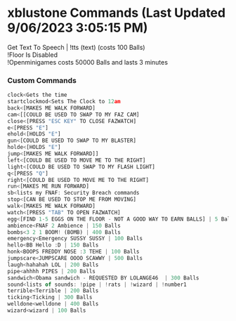 # xblustone Commands (Last Updated 9/06/2023 3:05:15 PM)
Get Text To Speech | !tts (text) (costs 100 Balls) <br>
!Floor Is Disabled <br>
!Openminigames costs 50000 Balls and lasts 3 minutes <br>
### Custom Commands <br>
```js
clock<Gets the time
startclockmod<Sets The Clock to 12am
back<[MAKES ME WALK FORWARD]
cam<[[COULD BE USED TO SWAP TO MY FAZ CAM]
close<[PRESS "ESC KEY" TO CLOSE FAZWATCH]
e<[PRESS "E"]
ehold<[HOLDS "E"]
gun<[COULD BE USED TO SWAP TO MY BLASTER]
holde<[HOLDS "E"]
jump<[MAKES ME WALK FORWARD]]
left<[COULD BE USED TO MOVE ME TO THE RIGHT]
light<[COULD BE USED TO SWAP TO MY FLASH LIGHT]
q<[PRESS "Q"]
right<[COULD BE USED TO MOVE ME TO THE RIGHT]
run<[MAKES ME RUN FORWARD]
sb<lists my FNAF: Security Breach commands
stop<[CAN BE USED TO STOP ME FROM MOVING]
walk<[MAKES ME WALK FORWARD]
watch<[PRESS "TAB" TO OPEN FAZWATCH]
egg<[FIND 1-5 EGGS ON THE FLOOR - NOT A GOOD WAY TO EARN BALLS] | 5 Balls
ambience<FNAF 2 Ambience | 150 Balls
bombs<3 2 1 BOOM! (BOMB) | 400 Balls
emergency<Emergency SUSSY SUSSY | 100 Balls
hello<BB Hello :D | 150 Balls
honk<BOOPS FREDDY NOSE :3 TEHE | 100 Balls
jumpscare<JUMPSCARE OOOO SCAWWY | 500 Balls
laugh<hahahah LOL | 200 Balls
pipe<ahhhh PIPES | 200 Balls
sandwich<Obama sandwich - REQUESTED BY LOLANGE46  | 300 Balls
sound<lists of sounds: !pipe | !rats | !wizard | !number1
terrible<Terrible | 200 Balls
ticking<Ticking | 300 Balls
welldone<welldone | 400 Balls
wizard<wizard | 100 Balls
